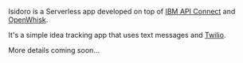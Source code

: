 Isidoro is a Serverless app developed on top of [IBM API Connect](https://developer.ibm.com/apiconnect/) and [OpenWhisk](https://developer.ibm.com/openwhisk/).

It's a simple idea tracking app that uses text messages and [Twilio](https://www.twilio.com/).

More details coming soon...